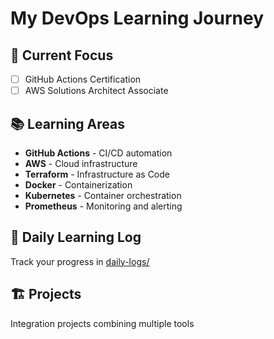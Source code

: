# My DevOps Learning Journey

## 🎯 Current Focus
- [ ] GitHub Actions Certification
- [ ] AWS Solutions Architect Associate

## 📚 Learning Areas
- **GitHub Actions** - CI/CD automation
- **AWS** - Cloud infrastructure
- **Terraform** - Infrastructure as Code
- **Docker** - Containerization
- **Kubernetes** - Container orchestration
- **Prometheus** - Monitoring and alerting

## 📝 Daily Learning Log
Track your progress in [daily-logs/](daily-logs/)

## 🏗️ Projects
Integration projects combining multiple tools
